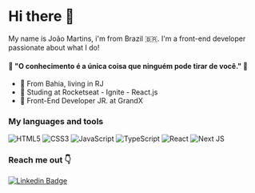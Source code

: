 # Hi there 👋

My name is João Martins, i'm from Brazil 🇧🇷. I'm a front-end developer passionate about what I do!

#### 🧠  "O conhecimento é a única coisa que ninguém pode tirar de você." 🧠

- 📍 From Bahia, living in RJ
- 📓 Studing at Rocketseat - Ignite - React.js
- 🔎 Front-End Developer JR. at GrandX

### My languages and tools
<img alt="HTML5" src="https://img.shields.io/badge/html5%20-%23E34F26.svg?&style=for-the-badge&logo=html5&logoColor=white"/> <img alt="CSS3" src="https://img.shields.io/badge/css3%20-%231572B6.svg?&style=for-the-badge&logo=css3&logoColor=white"/> <img alt="JavaScript" src="https://img.shields.io/badge/javascript%20-%23323330.svg?&style=for-the-badge&logo=javascript&logoColor=%23F7DF1E"/> <img alt="TypeScript" src="https://img.shields.io/badge/typescript-%23007ACC.svg?&style=for-the-badge&logo=typescript&logoColor=white"/> <img alt="React" src="https://img.shields.io/badge/react%20-%2320232a.svg?&style=for-the-badge&logo=react&logoColor=%2361DAFB"/> <img alt="Next JS" src="https://img.shields.io/badge/nextjs-%23000000.svg?&style=for-the-badge&logo=next.js&logoColor=white"/>

### Reach me out 👇
[![Linkedin Badge](https://img.shields.io/badge/-João%20Martins-6633cc?style=flat-square&logo=Linkedin&logoColor=white&link=https://www.linkedin.com/in/joaomartinsdev/)](https://www.linkedin.com/in/https://www.linkedin.com/in/joaomartinsdev//) 
